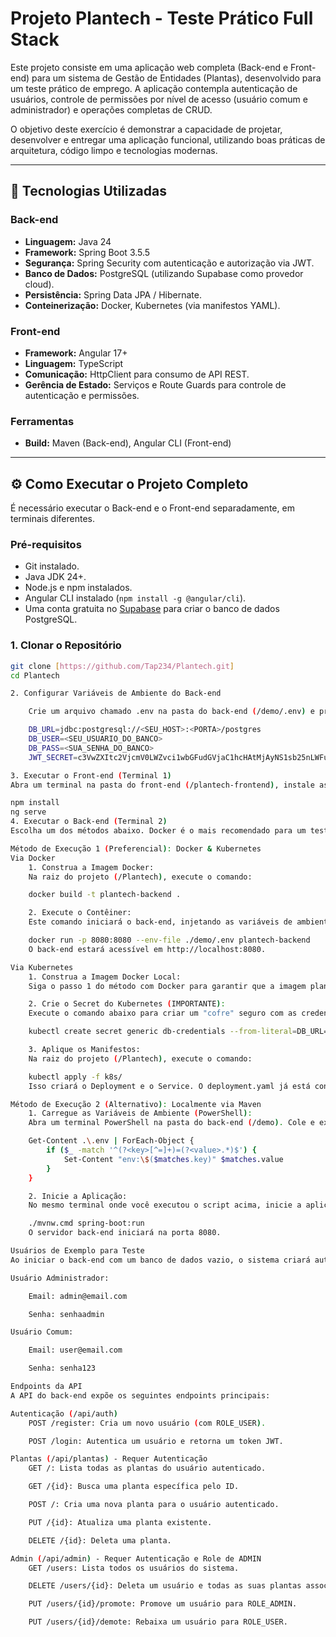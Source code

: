 # Projeto Plantech - Teste Prático Full Stack

Este projeto consiste em uma aplicação web completa (Back-end e Front-end) para um sistema de Gestão de Entidades (Plantas), desenvolvido para um teste prático de emprego. A aplicação contempla autenticação de usuários, controle de permissões por nível de acesso (usuário comum e administrador) e operações completas de CRUD.

O objetivo deste exercício é demonstrar a capacidade de projetar, desenvolver e entregar uma aplicação funcional, utilizando boas práticas de arquitetura, código limpo e tecnologias modernas.

---

## 🚀 Tecnologias Utilizadas

### Back-end
* **Linguagem:** Java 24
* **Framework:** Spring Boot 3.5.5
* **Segurança:** Spring Security com autenticação e autorização via JWT.
* **Banco de Dados:** PostgreSQL (utilizando Supabase como provedor cloud).
* **Persistência:** Spring Data JPA / Hibernate.
* **Conteinerização:** Docker, Kubernetes (via manifestos YAML).

### Front-end
* **Framework:** Angular 17+
* **Linguagem:** TypeScript
* **Comunicação:** HttpClient para consumo de API REST.
* **Gerência de Estado:** Serviços e Route Guards para controle de autenticação e permissões.

### Ferramentas
* **Build:** Maven (Back-end), Angular CLI (Front-end)

---

## ⚙️ Como Executar o Projeto Completo

É necessário executar o Back-end e o Front-end separadamente, em terminais diferentes.

### Pré-requisitos
* Git instalado.
* Java JDK 24+.
* Node.js e npm instalados.
* Angular CLI instalado (`npm install -g @angular/cli`).
* Uma conta gratuita no [Supabase](https://supabase.com/) para criar o banco de dados PostgreSQL.

### 1. Clonar o Repositório
```bash
git clone [https://github.com/Tap234/Plantech.git]
cd Plantech

2. Configurar Variáveis de Ambiente do Back-end

    Crie um arquivo chamado .env na pasta do back-end (/demo/.env) e preencha com suas credenciais do Supabase.

    DB_URL=jdbc:postgresql://<SEU_HOST>:<PORTA>/postgres
    DB_USER=<SEU_USUARIO_DO_BANCO>
    DB_PASS=<SUA_SENHA_DO_BANCO>
    JWT_SECRET=c3VwZXItc2VjcmV0LWZvci1wbGFudGVjaC1hcHAtMjAyNS1sb25nLWFuZC1zdHJvbmc=

3. Executar o Front-end (Terminal 1)
Abra um terminal na pasta do front-end (/plantech-frontend), instale as dependências e inicie o servidor. A aplicação estará disponível em http://localhost:4200.

npm install
ng serve
4. Executar o Back-end (Terminal 2)
Escolha um dos métodos abaixo. Docker é o mais recomendado para um teste rápido.

Método de Execução 1 (Preferencial): Docker & Kubernetes
Via Docker
    1. Construa a Imagem Docker:
    Na raiz do projeto (/Plantech), execute o comando:

    docker build -t plantech-backend .

    2. Execute o Contêiner:
    Este comando iniciará o back-end, injetando as variáveis de ambiente do seu arquivo .env.

    docker run -p 8080:8080 --env-file ./demo/.env plantech-backend
    O back-end estará acessível em http://localhost:8080.

Via Kubernetes
    1. Construa a Imagem Docker Local:
    Siga o passo 1 do método com Docker para garantir que a imagem plantech-backend:latest exista na sua máquina.

    2. Crie o Secret do Kubernetes (IMPORTANTE):
    Execute o comando abaixo para criar um "cofre" seguro com as credenciais do banco de dados. Substitua os valores de placeholder com suas credenciais reais do Supabase.

    kubectl create secret generic db-credentials --from-literal=DB_URL='jdbc:postgresql://<SEU_HOST>:<PORTA>/postgres' --from-literal=DB_USER='<SEU_USUARIO_DO_BANCO>' --from-literal=DB_PASS='<SUA_SENHA_DO_BANCO>'

    3. Aplique os Manifestos:
    Na raiz do projeto (/Plantech), execute o comando:

    kubectl apply -f k8s/
    Isso criará o Deployment e o Service. O deployment.yaml já está configurado para ler as credenciais a partir do Secret.

Método de Execução 2 (Alternativo): Localmente via Maven
    1. Carregue as Variáveis de Ambiente (PowerShell):
    Abra um terminal PowerShell na pasta do back-end (/demo). Cole e execute o script abaixo para carregar as variáveis do seu arquivo .env nesta sessão do terminal.

    Get-Content .\.env | ForEach-Object {
        if ($_ -match '^(?<key>[^=]+)=(?<value>.*)$') {
            Set-Content "env:\$($matches.key)" $matches.value
        }
    }

    2. Inicie a Aplicação:
    No mesmo terminal onde você executou o script acima, inicie a aplicação.

    ./mvnw.cmd spring-boot:run
    O servidor back-end iniciará na porta 8080.

Usuários de Exemplo para Teste
Ao iniciar o back-end com um banco de dados vazio, o sistema criará automaticamente dois usuários para facilitar os testes (via DataSeeder.java). As credenciais são:

Usuário Administrador:

    Email: admin@email.com

    Senha: senhaadmin

Usuário Comum:

    Email: user@email.com

    Senha: senha123

Endpoints da API
A API do back-end expõe os seguintes endpoints principais:

Autenticação (/api/auth)
    POST /register: Cria um novo usuário (com ROLE_USER).

    POST /login: Autentica um usuário e retorna um token JWT.

Plantas (/api/plantas) - Requer Autenticação
    GET /: Lista todas as plantas do usuário autenticado.

    GET /{id}: Busca uma planta específica pelo ID.

    POST /: Cria uma nova planta para o usuário autenticado.

    PUT /{id}: Atualiza uma planta existente.

    DELETE /{id}: Deleta uma planta.

Admin (/api/admin) - Requer Autenticação e Role de ADMIN
    GET /users: Lista todos os usuários do sistema.

    DELETE /users/{id}: Deleta um usuário e todas as suas plantas associadas.

    PUT /users/{id}/promote: Promove um usuário para ROLE_ADMIN.

    PUT /users/{id}/demote: Rebaixa um usuário para ROLE_USER.
